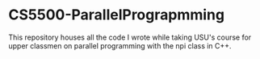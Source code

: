 # CS5500-ParallelPrograpmming
This repository houses all the code I wrote while taking USU's course for upper classmen on parallel programming with the npi class in C++.

